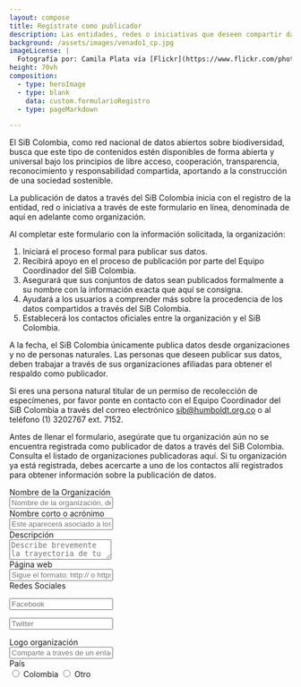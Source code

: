 ```yaml
---
layout: compose
title: Regístrate como publicador
description: Las entidades, redes o iniciativas que deseen compartir datos e información a través del SiB Colombia, pueden registrarse aquí para solicitar el aval como socio publicador.
background: /assets/images/venado1_cp.jpg
imageLicense: |
  Fotografía por: Camila Plata vía [Flickr](https://www.flickr.com/photos/camisilver/6792589953/)
height: 70vh
composition: 
  - type: heroImage
  - type: blank
    data: custom.formularioRegistro
  - type: pageMarkdown

---
```



El SiB Colombia, como red nacional de datos abiertos sobre biodiversidad, busca que este tipo de contenidos estén disponibles de forma abierta y universal bajo los principios de libre acceso, cooperación, transparencia, reconocimiento y responsabilidad compartida, aportando a la construcción de una sociedad sostenible.

La publicación de datos a través del SiB Colombia inicia con el registro de la entidad, red o iniciativa a través de este formulario en línea, denominada de aquí en adelante como organización.

Al completar este formulario con la información solicitada, la organización:

  1. Iniciará el proceso formal para publicar sus datos.
  2. Recibirá apoyo en el proceso de publicación por parte del Equipo Coordinador del SiB Colombia.
  3. Asegurará que sus conjuntos de datos sean publicados formalmente a su nombre con la información exacta que aquí se consigna.
  4. Ayudará a los usuarios a comprender más sobre la procedencia de los datos compartidos a través del SiB Colombia.
  5. Establecerá los contactos oficiales entre la organización y el SiB Colombia.

A la fecha, el SiB Colombia únicamente publica datos desde organizaciones y no de personas naturales. Las personas que deseen publicar sus datos, deben trabajar a través de sus organizaciones afiliadas para obtener el respaldo como publicador.

Si eres una persona natural titular de un permiso de recolección de especímenes, por favor ponte en contacto con el Equipo Coordinador del SiB Colombia a través del correo electrónico sib@humboldt.org.co o al teléfono (1) 3202767 ext. 7152.

Antes de llenar el formulario, asegúrate que tu organización aún no se encuentra registrada como publicador de datos a través del SiB Colombia. Consulta el listado de organizaciones publicadoras aquí. Si tu organización ya está registrada, debes acercarte a uno de los contactos allí registrados para obtener información sobre la publicación de datos.



<div class="field">
  <label class="label">Nombre de la Organización</label>
  <div class="control">
    <input class="input" type="text" placeholder="Nombre de la organización, de preferencia el registrado en la personería jurídica">
  </div>
</div>

<div class="field">
  <label class="label">Nombre corto o acrónimo</label>
  <div class="control">
    <input class="input" type="text" placeholder="Este aparecerá asociado a los datos en la plataforma de publicación">
  </div>
</div>

<div class="field">
  <label class="label">Descripción</label>
  <div class="control">
    <textarea class="textarea" placeholder="Describe brevemente la trayectoria de tu organización en relación a la misión del SiB Colombia (ej.: colecciones biológicas custodiadas, enfoque de investigación, gestión de información sobre biodiversidad, etc.) Esta descripción aparecerá en el perfil de la organización como socio publicador"></textarea>
  </div>
</div>

<div class="field">
  <label class="label">Página web</label>
  <div class="control">
    <input class="input" type="text" placeholder="Sigue el formato: http:// o https:// + direccion_web. Ej.: https://sibcolombia.net/">
  </div>
</div>


<div class="field is-horizontal">
  <div class="field-label is-normal">
    <label class="label">Redes Sociales</label>
  </div>	
  <div class="field-body">	
    <div class="field">
      <p class="control is-expanded has-icons-left">
        <input class="input" type="text" placeholder="Facebook">
        <span class="icon is-small is-left">
          <i class="fas fa-user"></i>
        </span>
      </p>
    </div>	  
    <div class="field">
      <p class="control is-expanded has-icons-left">
        <input class="input" type="text" placeholder="Twitter">
        <span class="icon is-small is-left">
          <i class="fas fa-user"></i>
        </span>
      </p>
    </div>
  </div>
</div>

<div class="field">
  <label class="label">Logo organización</label>
  <div class="control">
    <input class="input" type="text" placeholder="Comparte a través de un enlace web el logo de tu organización. Puede ser un enlace a una página web o a un repositorio como Google Drive, Dropbox o similar. (Verifique que sea posible ingresar al archivo sin ningún tipo de credencial y que el archivo se encuentre en uno de los siguientes formatos: .png, .pdf, .svg, .eps. .ai) Ej.: http://my.organization.org/images/logo.png">
  </div>
</div>

<div class="field is-horizontal">
  <div class="field-label">
    <label class="label">País</label>
  </div>
  <div class="field-body">
    <div class="field is-narrow">
      <div class="control">
        <label class="radio">
          <input type="radio" name="member">
          Colombia
        </label>
        <label class="radio">
          <input type="radio" name="member">
          Otro
        </label>
      </div>
    </div>
  </div>
</div>







 
